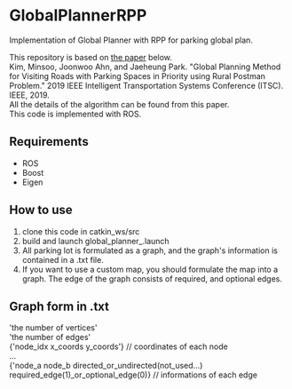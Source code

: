 # GlobalPlannerRPP
Implementation of Global Planner with RPP for parking global plan.  

This repository is based on [the paper](https://ieeexplore.ieee.org/abstract/document/8917318) below.  
Kim, Minsoo, Joonwoo Ahn, and Jaeheung Park. "Global Planning Method for Visiting Roads with Parking Spaces in Priority using Rural Postman Problem." 2019 IEEE Intelligent Transportation Systems Conference (ITSC). IEEE, 2019.  
All the details of the algorithm can be found from this paper.  
This code is implemented with ROS.  

## Requirements
* ROS
* Boost
* Eigen

## How to use
1) clone this code in catkin_ws/src
2) build and launch global_planner_.launch
3) All parking lot is formulated as a graph, and the graph's information is contained in a .txt file.  
4) If you want to use a custom map, you should formulate the map into a graph. The edge of the graph consists of required, and optional edges.  

## Graph form in .txt
'the number of vertices'  
'the number of edges'  
{'node_idx x_coords y_coords'} // coordinates of each node  
...  
{'node_a node_b directed_or_undirected(not_used...) required_edge(1)_or_optional_edge(0)} // informations of each edge  




